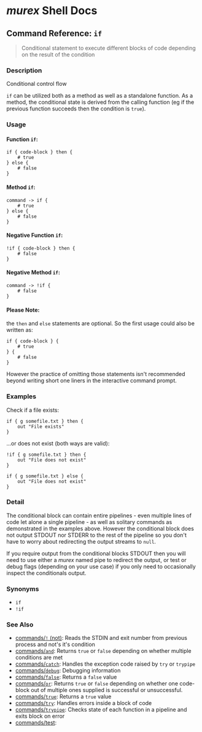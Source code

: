 # _murex_ Shell Docs

## Command Reference: `if`

> Conditional statement to execute different blocks of code depending on the result of the condition

### Description

Conditional control flow

`if` can be utilized both as a method as well as a standalone function. As a
method, the conditional state is derived from the calling function (eg if the
previous function succeeds then the condition is `true`).

### Usage

#### Function `if`:

    if { code-block } then {
        # true
    } else {
        # false
    }
    
#### Method `if`:

    command -> if {
        # true
    } else {
        # false
    }
    
#### Negative Function `if`:

    !if { code-block } then {
        # false
    }
    
#### Negative Method `if`:

    command -> !if {
        # false
    }
    
#### Please Note:
the `then` and `else` statements are optional. So the first usage could
also be written as:

    if { code-block } {
        # true
    } {
        # false
    }
    
However the practice of omitting those statements isn't recommended beyond
writing short one liners in the interactive command prompt.

### Examples

Check if a file exists:

    if { g somefile.txt } then {
        out "File exists"
    }
    
...or does not exist (both ways are valid):

    !if { g somefile.txt } then {
        out "File does not exist"
    }
    
    if { g somefile.txt } else {
        out "File does not exist"
    }

### Detail

The conditional block can contain entire pipelines - even multiple lines of code
let alone a single pipeline - as well as solitary commands as demonstrated in
the examples above. However the conditional block does not output STDOUT nor
STDERR to the rest of the pipeline so you don't have to worry about redirecting
the output streams to `null`.

If you require output from the conditional blocks STDOUT then you will need to
use either a _murex_ named pipe to redirect the output, or test or debug flags
(depending on your use case) if you only need to occasionally inspect the
conditionals output.

### Synonyms

* `if`
* `!if`


### See Also

* [commands/`!` (not)](../commands/not.md):
  Reads the STDIN and exit number from previous process and not's it's condition
* [commands/`and`](../commands/and.md):
  Returns `true` or `false` depending on whether multiple conditions are met
* [commands/`catch`](../commands/catch.md):
  Handles the exception code raised by `try` or `trypipe` 
* [commands/`debug`](../commands/debug.md):
  Debugging information
* [commands/`false`](../commands/false.md):
  Returns a `false` value
* [commands/`or`](../commands/or.md):
  Returns `true` or `false` depending on whether one code-block out of multiple ones supplied is successful or unsuccessful.
* [commands/`true`](../commands/true.md):
  Returns a `true` value
* [commands/`try`](../commands/try.md):
  Handles errors inside a block of code
* [commands/`trypipe`](../commands/trypipe.md):
  Checks state of each function in a pipeline and exits block on error
* [commands/test](../commands/test.md):
  